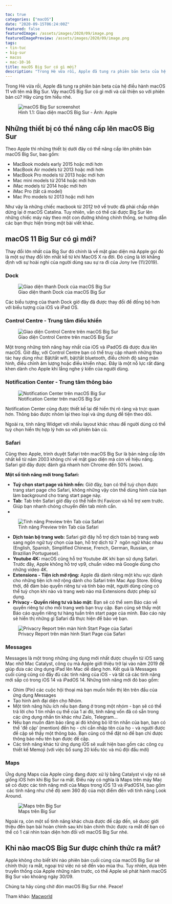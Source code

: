 ```yaml
---

toc: true
categories: ["macOS"]
date: "2020-09-15T06:24:00Z"
featured: false
featuredImage: /assets/images/2020/09/image.png
featuredImagePreview: /assets/images/2020/09/image.png
tags:
- tin-tuc
- big-sur
- macos
- mac-10-16
title: macOS Big Sur có gì mới?
description: "Trong Hè vừa rồi, Apple đã tung ra phiên bản beta của hệ điều hành macOS 11 với tên mã Big Sur. Vậy macOS Big Sur có gì mới và cải thiện so với phiên bản cũ? Hãy cùng tìm hiểu nhé."
---
```


Trong Hè vừa rồi, Apple đã tung ra phiên bản beta của hệ điều hành macOS 11 với tên mã Big Sur. Vậy macOS Big Sur có gì mới và cải thiện so với phiên bản cũ? Hãy cùng tìm hiểu nhé.

<figure class="kg-card kg-image-card kg-card-hascaption"><img src="/assets/images/2020/09/image.png" class="kg-image" alt="macOS Big Sur screenshot" srcset="/assets/images/size/w600/2020/09/image.png 600w, /assets/images/size/w1000/2020/09/image.png 1000w, /assets/images/2020/09/image.png 1094w" sizes="(min-width: 720px) 720px"><figcaption class="text-center">Hình 1.1: Giao diện macOS Big Sur - Ảnh: Apple</figcaption></figure>

## Những thiết bị có thể nâng cấp lên macOS Big Sur

Theo Apple thì những thiết bị dưới đây có thể nâng cấp lên phiên bản macOS Big Sur, bao gồm:

- MacBook models early 2015 hoặc mới hơn
- MacBook Air models từ 2013 hoặc mới hơn
- MacBook Pro models từ 2013 hoặc mới hơn
- Mac mini models từ 2014 hoặc mới hơn
- iMac models từ 2014 hoặc mới hơn
- iMac Pro (tất cả model)
- Mac Pro models từ 2013 hoặc mới hơn

Như vậy là những chiếc macbook từ 2012 trở về trước đã phải chấp nhận dừng lại ở macOS Catalina. Tuy nhiên, vẫn có thể cài được Big Sur lên những chiếc máy này theo một con đường không chính thống, se hướng dẫn các bạn thực hiện trong một bài viết khác.

## macOS 11 Big Sur có gì mới?

Thay đổi lớn nhất của Big Sur đó chính là về mặt giao diện mà Apple gọi đó là một sự thay đổi lớn nhất kể từ khi MacOS X ra đời. Đó cũng là lời khẳng định với sự hoài nghi của người dùng sau sự ra đi của Jony Ive (11/2019).

### Dock

<figure class="kg-card kg-image-card kg-card-hascaption"><img src="/assets/images/2020/09/big_sur_dock_thumb.jpg" class="kg-image" alt="Giao diện thanh Dock của macOS Big Sur" srcset="/assets/images/size/w600/2020/09/big_sur_dock_thumb.jpg 600w, /assets/images/size/w1000/2020/09/big_sur_dock_thumb.jpg 1000w, /assets/images/size/w1600/2020/09/big_sur_dock_thumb.jpg 1600w, /assets/images/size/w2400/2020/09/big_sur_dock_thumb.jpg 2400w" sizes="(min-width: 720px) 720px"><figcaption class="text-center">Giao diện thanh Dock của macOS Big Sur</figcaption></figure>

Các biểu tượng của thanh Dock giờ đây đã được thay đổi để đồng bộ hơn với biểu tượng của iOS và iPad OS.

### Control Centre - Trung tâm điều khiển
<figure class="kg-card kg-image-card kg-card-hascaption"><img src="/assets/images/2020/09/big_sur_control_centre_thumb.jpg" class="kg-image" alt="Giao diện Control Centre trên macOS Big Sur" srcset="/assets/images/size/w600/2020/09/big_sur_control_centre_thumb.jpg 600w, /assets/images/size/w1000/2020/09/big_sur_control_centre_thumb.jpg 1000w, /assets/images/size/w1600/2020/09/big_sur_control_centre_thumb.jpg 1600w, /assets/images/size/w2400/2020/09/big_sur_control_centre_thumb.jpg 2400w" sizes="(min-width: 720px) 720px"><figcaption class="text-center">Giao diện Control Centre trên macOS Big Sur</figcaption></figure>

Một trong những tính năng hay nhất của iOS và iPadOS đã được đưa lên macOS. Giờ đây, với Control Centre bạn có thể truy cập nhanh những thao tác hay dùng như: Bật/tắt wifi, bật/tắt bluetooth, điều chỉnh độ sáng màn hình, điều chỉnh âm lượng hoặc điều khiển nhạc. Đây là một nỗ lực rất đáng khen dành cho Apple khi lắng nghe ý kiến của người dùng.

### Notification Center - Trung tâm thông báo
<figure class="kg-card kg-image-card kg-card-hascaption"><img src="/assets/images/2020/09/big_sur_notifications_thumb.jpg" class="kg-image" alt="Notification Center trên macOS Big Sur" srcset="/assets/images/size/w600/2020/09/big_sur_notifications_thumb.jpg 600w, /assets/images/size/w1000/2020/09/big_sur_notifications_thumb.jpg 1000w, /assets/images/size/w1600/2020/09/big_sur_notifications_thumb.jpg 1600w, /assets/images/size/w2400/2020/09/big_sur_notifications_thumb.jpg 2400w" sizes="(min-width: 720px) 720px"><figcaption class="text-center">Notification Center trên macOS Big Sur</figcaption></figure>

Notification Center cũng được thiết kế lại để hiển thị rõ ràng và trực quan hơn. Thông báo được nhóm lại theo loại và ứng dụng để tiện theo dõi.

Ngoài ra, tính năng Widget với nhiều layout khác nhau để người dùng có thể tuỳ chọn hiển thị hợp lý hơn so với phiên bản cũ.

### Safari

Cũng theo Apple, trình duyệt Safari trên macOS Big Sur là bản nâng cấp lớn nhất kể từ năm 2003 không chỉ về mặt giao diện mà còn về hiệu năng. Safari giờ đây được đánh giá nhanh hơn Chrome đến 50% (wow).

**Một số tính năng mới trong Safari:**

- **Tuỳ chọn start page và hình nền:** Giờ đây, bạn có thể tuỳ chọn được trang start page cho Safari, không những vậy còn thể dùng hình của bạn làm background cho trang start page này.
- **Tab:** Tab trên Safari giờ đây có thể hiển thị Favicon và hỗ trợ xem trước. Giúp bạn nhanh chóng chuyển đến tab mình cần.
- 
<figure class="kg-card kg-image-card kg-card-hascaption"><img src="/assets/images/2020/09/big_sur_preview_tabs_thumb.jpg" class="kg-image" alt="Tính năng Preview trên Tab của Safari" srcset="/assets/images/size/w600/2020/09/big_sur_preview_tabs_thumb.jpg 600w, /assets/images/size/w1000/2020/09/big_sur_preview_tabs_thumb.jpg 1000w, /assets/images/size/w1600/2020/09/big_sur_preview_tabs_thumb.jpg 1600w, /assets/images/size/w2400/2020/09/big_sur_preview_tabs_thumb.jpg 2400w" sizes="(min-width: 720px) 720px"><figcaption class="text-center">Tính năng Preview trên Tab của Safari</figcaption></figure>

- **Dịch toàn bộ trang web:** Safari giờ đây hỗ trợ dịch toàn bộ trang web sang ngôn ngữ tuỳ chọn của bạn, hỗ trợ dịch từ 7 &nbsp;ngôn ngữ khác nhau (English, Spanish, Simplified Chinese, French, German, Russian, or Brazilian Portuguese). 
- **Youtube 4K:** macOS cũng hỗ trợ Youtube 4K khi bạn sử dụng Safari. Trước đây, Apple không hỗ trợ vp9, chuẩn video mà Google dùng cho những video 4K.
- **Extensions - Tiện ích mở rộng:** Apple đã dành riêng một khu vực dành cho những tiện ích mở rộng dành cho Safari trên Mac App Store. Đồng thời, để đảm bảo quyền riêng tư và tính bảo mật, người dùng cũng có thể tuỳ chọn khi nào và trang web nào mà Extensions được phép sử dụng.
- **Privacy - Quyền riêng tư và bảo mật:** Bạn sẽ có thể xem Báo cáo về quyền riêng tư cho mỗi trang web bạn truy cập. Bạn cũng sẽ thấy một Báo cáo quyền riêng tư hàng tuần trên start page của mình. Báo cáo này sẽ hiển thị những gì Safari đã thực hiện để bảo vệ bạn.
  
<figure class="kg-card kg-image-card kg-card-hascaption"><img src="/assets/images/2020/09/big_sur_safari_start.jpg" class="kg-image" alt="Privacry Report trên màn hình Start Page của Safari" srcset="/assets/images/size/w600/2020/09/big_sur_safari_start.jpg 600w, /assets/images/size/w1000/2020/09/big_sur_safari_start.jpg 1000w, /assets/images/size/w1600/2020/09/big_sur_safari_start.jpg 1600w, /assets/images/2020/09/big_sur_safari_start.jpg 2400w" sizes="(min-width: 720px) 720px"><figcaption class="text-center">Privacy Report trên màn hình Start Page của Safari</figcaption></figure>

### Messages

Messages là một trong những ứng dụng mới nhất được chuyển từ iOS sang Mac nhờ Mac Catalyst, công cụ mà Apple giới thiệu trở lại vào năm 2019 để giúp đưa các ứng dụng iPad lên Mac dễ dàng hơn. Kết quả là Messages cuối cùng cũng có đầy đủ các tính năng của iOS - và tất cả các tính năng mới sắp có trong iOS 14 và iPadOS 14. Những tính năng mới đó bao gồm:

- Ghim (Pin) các cuộc hội thoại mà bạn muốn hiển thị lên trên đầu của ứng dụng Messages
- Tạo hình ảnh đại diện cho Nhóm.
- Một tính năng hữu ích nếu bạn đang ở trong một nhóm - bạn sẽ có thể trả lời cho 1 tin nhắn cụ thể của 1 ai đó, tính năng vốn đã có sẵn trong các ứng dụng nhắn tin khác như Zalo, Telegram...
- Nếu bạn muốn đảm bảo rằng ai đó không bỏ lỡ tin nhắn của bạn, bạn có thể 'đề cập' (mention) đến họ - chỉ cần nhập tên của họ - và người được đề cập sẽ thấy một thông báo. Bạn cũng có thể đặt nó để bạn chỉ được thông báo nếu tên bạn được đề cập.
- Các tính năng khác từ ứng dụng iOS sẽ xuất hiện bao gồm các công cụ thiết kế Memoji (với việc bổ sung 20 kiểu tóc và mũ đội đầu mới)

### Maps

Ứng dụng Maps của Apple cũng đang được xử lý bằng Catalyst vì vậy nó sẽ giống iOS hơn khi Big Sur ra mắt. Điều này có nghĩa là Maps trên máy Mac sẽ có được các tính năng mới của Maps trong iOS 13 và iPadOS14, bao gồm &nbsp;các tính năng như chế độ xem 360 độ của một điểm đến với tính năng Look Around.

<figure class="kg-card kg-image-card kg-card-hascaption"><img src="/assets/images/2020/09/big_sur_maps_thumb.jpg" class="kg-image" alt="Maps trên Big Sur" srcset="/assets/images/size/w600/2020/09/big_sur_maps_thumb.jpg 600w, /assets/images/size/w1000/2020/09/big_sur_maps_thumb.jpg 1000w, /assets/images/size/w1600/2020/09/big_sur_maps_thumb.jpg 1600w, /assets/images/size/w2400/2020/09/big_sur_maps_thumb.jpg 2400w" sizes="(min-width: 720px) 720px"><figcaption class="text-center">Maps trên Big Sur</figcaption></figure>

Ngoài ra, còn một số tính năng khác chưa được đề cập đến, sẽ duoc giới thiệu đến bạn bài hoàn chỉnh sau khi bản chính thức được ra mắt để bạn có thể có 1 cái nhìn toàn diện hơn đối với macOS Big Sur nhé.

## Khi nào macOS Big Sur được chính thức ra mắt?

Apple không cho biết khi nào phiên bản cuối cùng của macOS Big Sur sẽ chính thức ra mắt, ngoại trừ việc nó sẽ đến vào mùa thu. Tuy nhiên, dựa trên truyền thống của Apple những năm trước, có thể Apple sẽ phát hành macOS Big Sur vào khoảng ngày 30/09.

Chúng ta hãy cùng chờ đón macOS Big Sur nhé. Peace!

Tham khảo: [Macworld](https://www.macworld.co.uk/news/mac-software/macos-big-sur-release-date-3779573/)


